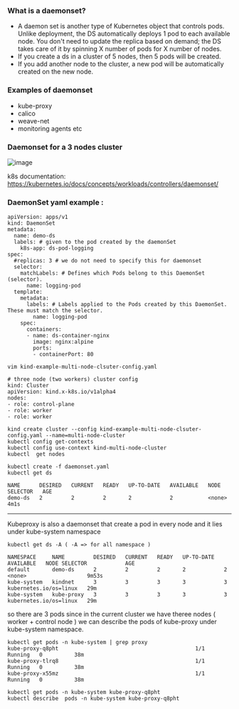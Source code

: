 ### What is a daemonset?
- A daemon set is another type of Kubernetes object that controls pods. Unlike deployment, the DS automatically deploys 1 pod to each available node. You don't need to update the replica based on demand; the DS takes care of it by spinning X number of pods for X number of nodes.
- If you create a ds in a cluster of 5 nodes, then 5 pods will be created.
- If you add another node to the cluster, a new pod will be automatically created on the new node.

### Examples of daemonset
- kube-proxy
- calico
- weave-net
- monitoring agents etc

### Daemonset for a 3 nodes cluster

![image](https://github.com/piyushsachdeva/CKA-2024/assets/40286378/bb803dc2-f9ab-4fe3-a0bb-0eacdfcf3ce0)

k8s documentation: https://kubernetes.io/docs/concepts/workloads/controllers/daemonset/

### DaemonSet yaml example : 
```
apiVersion: apps/v1
kind: DaemonSet
metadata: 
  name: demo-ds
  labels: # given to the pod created by the daemonSet 
    k8s-app: ds-pod-logging
spec:
  #replicas: 3 # we do not need to specify this for daemonset
  selector:
    matchLabels: # Defines which Pods belong to this DaemonSet (selector).
      name: logging-pod 
  template:
    metadata:
      labels: # Labels applied to the Pods created by this DaemonSet. These must match the selector.
        name: logging-pod 
    spec:
      containers:
      - name: ds-container-nginx
        image: nginx:alpine
        ports:
        - containerPort: 80

```

```vim kind-example-multi-node-clsuter-config.yaml```
```
# three node (two workers) cluster config
kind: Cluster
apiVersion: kind.x-k8s.io/v1alpha4
nodes:
- role: control-plane
- role: worker
- role: worker
```

```
kind create cluster --config kind-example-multi-node-clsuter-config.yaml --name=multi-node-cluster
kubectl config get-contexts
kubectl config use-context kind-multi-node-cluster
kubectl  get nodes

kubectl create -f daemonset.yaml  
kubectl get ds       

NAME      DESIRED   CURRENT   READY   UP-TO-DATE   AVAILABLE   NODE SELECTOR   AGE
demo-ds   2         2         2       2            2           <none>          4m1s

```
---

Kubeproxy is also a daemonset that create a pod in every node and it lies under kube-system namespace

```kubectl get ds -A ( -A => for all namespace )```
```
NAMESPACE     NAME         DESIRED   CURRENT   READY   UP-TO-DATE   AVAILABLE   NODE SELECTOR            AGE
default       demo-ds      2         2         2       2            2           <none>                   9m53s
kube-system   kindnet      3         3         3       3            3           kubernetes.io/os=linux   29m
kube-system   kube-proxy   3         3         3       3            3           kubernetes.io/os=linux   29m
```

so there are 3 pods since in the current cluster we have theree nodes ( worker + control node ) 
we can describe the pods of kube-proxy under kube-system namespace.
```
kubectl get pods -n kube-system | grep proxy
kube-proxy-q8pht                                           1/1     Running   0          38m
kube-proxy-tlrq8                                           1/1     Running   0          38m
kube-proxy-x55mz                                           1/1     Running   0          38m

kubectl get pods -n kube-system kube-proxy-q8pht
kubectl describe  pods -n kube-system kube-proxy-q8pht
```






